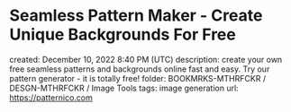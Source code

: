 # Seamless Pattern Maker - Create Unique Backgrounds For Free

created: December 10, 2022 8:40 PM (UTC)
description: create your own free seamless patterns and backgrounds online fast and easy. Try our pattern generator - it is totally free!
folder: BOOKMRKS-MTHRFCKR / DESGN-MTHRFCKR / Image Tools
tags: image generation
url: https://patternico.com